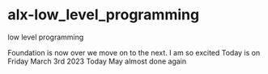 # alx-low_level_programming
low level programming

Foundation is now over we move on to the next. I am so excited 
Today is on Friday March 3rd 2023
Today May almost done 
again 
